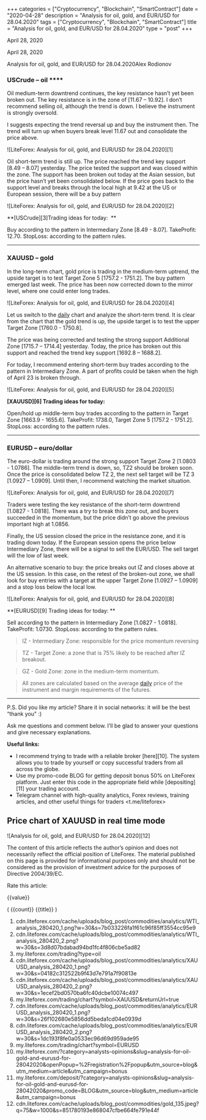 +++
categories = ["Cryptocurrency", "Blockchain", "SmartContract"]
date = "2020-04-28"
description = "Analysis for oil, gold, and EUR/USD for 28.04.2020"
tags = ["Cryptocurrency", "Blockchain", "SmartContract"]
title = "Analysis for oil, gold, and EUR/USD for 28.04.2020"
type = "post"
+++

April 28, 2020

April 28, 2020

Analysis for oil, gold, and EUR/USD for 28.04.2020Alex Rodiоnov

###  **USCrude –** **oil** ****

Oil medium-term downtrend continues, the key resistance hasn’t yet been
broken out. The key resistance is in the zone of [11.67 – 10.92]. I
don’t recommend selling oil, although the trend is down. I believe the
instrument is strongly oversold.

I suggests expecting the trend reversal up and buy the instrument then.
The trend will turn up when buyers break level 11.67 out and consolidate
the price above.

![LiteForex: Analysis for oil, gold, and EUR/USD for 28.04.2020][1]

Oil short-term trend is still up. The price reached the trend key
support [8.49 – 8.07] yesterday. The price tested the support and was
closed within the zone. The support has been broken out today at the
Asian session, but the price hasn’t yet been consolidated below. If the
price goes back to the support level and breaks through the local high
at 9.42 at the US or European session, there will be a buy pattern

![LiteForex: Analysis for oil, gold, and EUR/USD for 28.04.2020][2]



 **[USCrude][3]Trading ideas for today:  **

Buy according to the pattern in Intermediary Zone [8.49 - 8.07].
TakeProfit: 12.70. StopLoss: according to the pattern rules.

* * *

###  **XAUUSD – gold**

In the long-term chart, gold price is trading in the medium-term
uptrend, the upside target is to test Target Zone 5 [1757.2 - 1751.2].
The buy pattern emerged last week. The price has been now corrected down
to the mirror level, where one could enter long trades.

![LiteForex: Analysis for oil, gold, and EUR/USD for 28.04.2020][4]

Let us switch to the [daily](https://www.fintecher.org/2020/03/03/forex-trading-daily-strategy/) chart and analyze the short-term trend. It is
clear from the chart that the gold trend is up, the upside target is to
test the upper Target Zone [1760.0 - 1750.8].

The price was being corrected and testing the strong support Additional
Zone [1715.7 – 1714.4] yesterday. Today, the price has broken out this
support and reached the trend key support [1692.8 – 1688.2].

For today, I recommend entering short-term buy trades according to the
pattern in Intermediary Zone. A part of profits could be taken when the
high of April 23 is broken through.

![LiteForex: Analysis for oil, gold, and EUR/USD for 28.04.2020][5]



 **[XAUUSD][6] Trading ideas for today:**

Open/hold up middle-term buy trades according to the pattern in Target
Zone [1663.9 - 1655.6]. TakeProfit: 1738.0, Target Zone 5 [1757.2 -
1751.2]. StopLoss: according to the pattern rules.

* * *

###  **EURUSD – euro/dollar**

The euro-dollar is trading around the strong support Target Zone 2
[1.0803 - 1.0786]. The middle-term trend is down, so, TZ2 should be
broken soon. Once the price is consolidated below TZ 2, the next sell
target will be TZ 3 [1.0927 – 1.0909]. Until then, I recommend watching
the market situation.

![LiteForex: Analysis for oil, gold, and EUR/USD for 28.04.2020][7]

Traders were testing the key resistance of the short-term downtrend
[1.0827 - 1.0818]. There was a try to break this zone out, and buyers
succeeded in the momentum, but the price didn’t go above the previous
important high at 1.0856.

Finally, the US session closed the price in the resistance zone, and it
is trading down today. If the European session opens the price below
Intermediary Zone, there will be a signal to sell the EUR/USD. The sell
target will the low of last week.

An alternative scenario to buy: the price breaks out IZ and closes above
at the US session. In this case, on the retest of the broken-out zone,
we shall look for buy entries with a target at the upper Target Zone
[1.0927 – 1.0909] and a stop loss below the local low.

![LiteForex: Analysis for oil, gold, and EUR/USD for 28.04.2020][8]



 **[EURUSD][9] Trading ideas for today: **

Sell according to the pattern in Intermediary Zone [1.0827 - 1.0818].
TakeProfit: 1.0730. StopLoss: according to the pattern rules.

> IZ - Intermediary Zone: responsible for the price momentum reversing

>

> TZ - Target Zone: a zone that is 75% likely to be reached after IZ
breakout.

>

> GZ - Gold Zone: zone in the medium-term momentum.

>

> All zones are calculated based on the average [daily](https://www.fintecher.org/2020/03/03/forex-trading-daily-strategy/) price of the
instrument and margin requirements of the futures.

* * *

P.S. Did you like my article? Share it in social networks: it will be
the best “thank you" :)

Ask me questions and comment below. I’ll be glad to answer your
questions and give necessary explanations.

 **Useful links:**

  * I recommend trying to trade with a reliable broker [here][10]. The system allows you to trade by yourself or copy successful traders from all across the globe.
  * Use my promo-code BLOG for getting deposit bonus 50% on LiteForex platform. Just enter this code in the appropriate field while [depositing][11] your trading account.
  * Telegram channel with high-quality analytics, Forex reviews, training articles, and other useful things for traders <t.me/liteforex>

## Price chart of XAUUSD in real time mode

![Analysis for oil, gold, and EUR/USD for 28.04.2020][12]

The content of this article reflects the author’s opinion and does not
necessarily reflect the official position of LiteForex. The material
published on this page is provided for informational purposes only and
should not be considered as the provision of investment advice for the
purposes of Directive 2004/39/EC.

Rate this article:

{{value}}

( {{count}} {{title}} )

   1. cdn.liteforex.com/cache/uploads/blog_post/commodities/analytics/WTI_analysis_280420_1.png?w=30&s=7b033226fa1f61c96f85ff3554cc95e9
   2. cdn.liteforex.com/cache/uploads/blog_post/commodities/analytics/WTI_analysis_280420_2.png?w=30&s=3d8d07bdabad94bd1fc4f806cbe5ad82
   3. my.liteforex.com/trading?type=oil
   4. cdn.liteforex.com/cache/uploads/blog_post/commodities/analytics/XAUUSD_analysis_280420_1.png?w=30&s=04182c312522b9f43d7e791a7f90813e
   5. cdn.liteforex.com/cache/uploads/blog_post/commodities/analytics/XAUUSD_analysis_280420_2.png?w=30&s=1ecef2bd0570ba6fc40dcbe10074c497
   6. my.liteforex.com/trading/chart?symbol=XAUUSD&returnUrl=true
   7. cdn.liteforex.com/cache/uploads/blog_post/commodities/analytics/EURUSD_analysis_280420_1.png?w=30&s=26f102680e5856dd5beda1cd04e0939d
   8. cdn.liteforex.com/cache/uploads/blog_post/commodities/analytics/EURUSD_analysis_280420_2.png?w=30&s=1dc193f8fe0a0533ec96d69d959ade95
   9. my.liteforex.com/trading/chart?symbol=EURUSD
   10. my.liteforex.com/?category=analysts-opinions&slug=analysis-for-oil-gold-and-eurusd-for-28042020&openPopup=%2Fregistration%2Fpopup&utm_source=blog&utm_medium=article&utm_campaign=bonus
   11. my.liteforex.com/deposit/?category=analysts-opinions&slug=analysis-for-oil-gold-and-eurusd-for-28042020&promo_code=BLOG&utm_source=blog&utm_medium=article&utm_campaign=bonus
   12. cdn.liteforex.com/cache/uploads/blog_post/commodities/gold_135.jpeg?q=75&w=1000&s=851780193e868047cfbe664fe791e44f